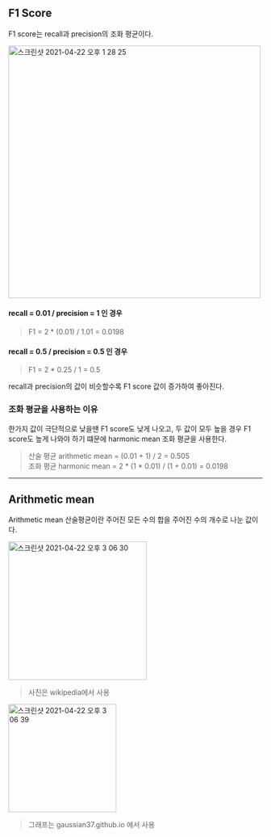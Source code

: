 <h2>F1 Score</h2>

F1 score는 recall과 precision의 조화 평균이다.

<img width="500" alt="스크린샷 2021-04-22 오후 1 28 25" src="https://user-images.githubusercontent.com/54436228/115656771-b8619680-a370-11eb-9a70-dbf757dc9903.png">


<h4>recall = 0.01 / precision = 1 인 경우</h4>

> F1 = 2 * (0.01) / 1.01 = 0.0198

<h4>recall = 0.5 / precision = 0.5 인 경우</h4>

> F1 = 2 * 0.25 / 1 = 0.5

recall과 precision의 값이 비슷할수록 F1 score 값이 증가하여 좋아진다.<br>

 <h3>조화 평균을 사용하는 이유</h3>
  
한가지 값이 극단적으로 낮을땐 F1 score도 낮게 나오고, 두 값이 모두 높을 경우 F1 score도 높게 나와야 하기 떄문에 harmonic mean 조화 평균을 사용한다.<br>

> 산술 평균 arithmetic mean = (0.01 + 1) / 2 = 0.505<br>
> 조화 평균 harmonic mean = 2 * (1 * 0.01) / (1 + 0.01) = 0.0198<br>

***

<h2>Arithmetic mean</h2>

Arithmetic mean 산술평균이란 주어진 모든 수의 합을 주어진 수의 개수로 나눈 값이다.<br>

<img width="274" alt="스크린샷 2021-04-22 오후 3 06 30" src="https://user-images.githubusercontent.com/54436228/115664093-5e66ce00-a37c-11eb-826c-1b34124b128f.png">

> 사진은 wikipedia에서 사용

<img width="214" alt="스크린샷 2021-04-22 오후 3 06 39" src="https://user-images.githubusercontent.com/54436228/115664160-72aacb00-a37c-11eb-814c-18835cb19bae.png">

> 그래프는 gaussian37.github.io 에서 사용
